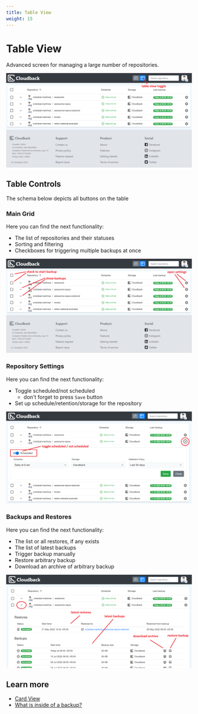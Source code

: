 ```yaml
---
title: Table View
weight: 15
---
```


# Table View

Advanced screen for managing a large number of repositories.

<img src="/static/features/table-view-1.png" alt="Card View"/>

## Table Controls

The schema below depicts all buttons on the table

### Main Grid

Here you can find the next functionality:
* The list of repositories and their statuses
* Sorting and filtering
* Checkboxes for triggering multiple backups at once 

<img src="/static/features/table-view-2.png" alt="Card View"/>

### Repository Settings

Here you can find the next functionality:
* Toggle scheduled/not scheduled 
    * don't forget to press `Save` button
* Set up schedule/retention/storage for the repository

<img src="/static/features/table-view-4.png" alt="Card View"/>

### Backups and Restores

Here you can find the next functionality:
* The list or all restores, if any exists
* The list of latest backups
* Trigger backup manually
* Restore arbitrary backup
* Download an archive of arbitrary backup

<img src="/static/features/table-view-3.png" alt="Card View"/>

## Learn more

- [Card View](/features/card-view)
- [What is inside of a backup?](/features/metadata)
